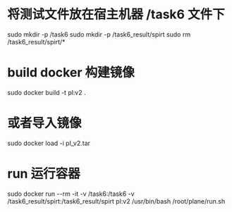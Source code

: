 
# 将测试文件放在宿主机器 /task6 文件下
sudo mkdir -p /task6
sudo mkdir -p /task6_result/spirt
sudo rm /task6_result/spirt/*
<!-- sudo cp *.pcd /task6 -->
# build docker 构建镜像 
sudo docker build -t pl:v2 .
# 或者导入镜像
sudo docker load -i pl_v2.tar
# run 运行容器
sudo docker run --rm -it  -v /task6:/task6 -v /task6_result/spirt:/task6_result/spirt pl:v2 /usr/bin/bash /root/plane/run.sh
